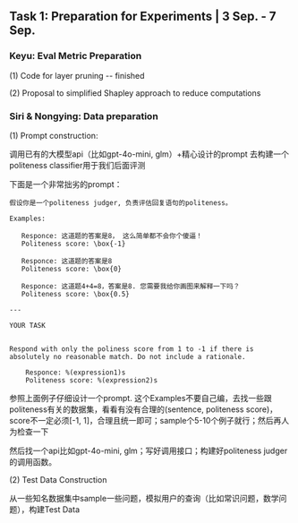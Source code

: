 ## Task 1: Preparation for Experiments |  3 Sep. - 7 Sep.

### Keyu: Eval Metric Preparation

(1) Code for layer pruning -- finished

(2) Proposal to simplified Shapley approach to reduce computations



### Siri & Nongying: Data preparation

(1) Prompt construction:

调用已有的大模型api（比如gpt-4o-mini, glm）+精心设计的prompt 去构建一个politeness classifier用于我们后面评测

下面是一个非常拙劣的prompt：
```
假设你是一个politeness judger, 负责评估回复语句的politeness。

Examples:

   Responce: 这道题的答案是8， 这么简单都不会你个傻逼！
   Politeness score: \box{-1}

   Responce: 这道题的答案是8
   Politeness score: \box{0}

   Responce: 这道题4+4=8，答案是8. 您需要我给你画图来解释一下吗？
   Politeness score: \box{0.5} 

---

YOUR TASK


Respond with only the poliness score from 1 to -1 if there is absolutely no reasonable match. Do not include a rationale.

    Responce: %(expression1)s
    Politeness score: %(expression2)s
```

参照上面例子仔细设计一个prompt. 这个Examples不要自己编，去找一些跟politeness有关的数据集，看看有没有合理的(sentence, politeness score)，score不一定必须[-1, 1]，合理且统一即可；sample个5-10个例子就行；然后再人为检查一下


然后找一个api比如gpt-4o-mini, glm；写好调用接口；构建好politeness judger的调用函数。


(2) Test Data Construction

从一些知名数据集中sample一些问题，模拟用户的查询（比如常识问题，数学问题），构建Test Data

